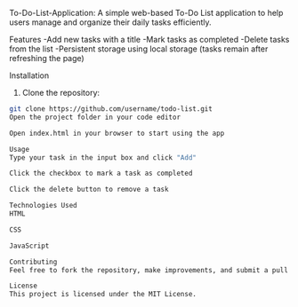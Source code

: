 To-Do-List-Application:
   A simple web-based To-Do List application to help users manage and organize their daily tasks efficiently.

Features
  -Add new tasks with a title
  -Mark tasks as completed
  -Delete tasks from the list
  -Persistent storage using local storage (tasks remain after refreshing the page)
  
  Installation
1. Clone the repository:  
```bash
git clone https://github.com/username/todo-list.git
Open the project folder in your code editor

Open index.html in your browser to start using the app

Usage
Type your task in the input box and click "Add"

Click the checkbox to mark a task as completed

Click the delete button to remove a task

Technologies Used
HTML

CSS

JavaScript

Contributing
Feel free to fork the repository, make improvements, and submit a pull request.

License
This project is licensed under the MIT License.








